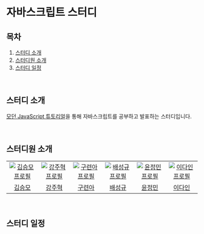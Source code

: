 # 자바스크립트 스터디

## 목차

1. [스터디 소개](#1)
2. [스터디원 소개](#2)
3. [스터디 일정](#3)

<br />

<div id="1"></div>

## 스터디 소개

[모던 JavaScript 튜토리얼](https://ko.javascript.info)을 통해 자바스크립트를 공부하고 발표하는 스터디입니다.

<br />

<div id="2"></div>

## 스터디원 소개

<table>
  <tr>
    <td align="center" width="140px">
      <a href="https://github.com/endmoseung" target="_blank">
        <img src="https://avatars.githubusercontent.com/u/103626175?v=4" alt="김승모 프로필" />
      </a>
    </td>
    <td align="center" width="140px">
      <a href="https://github.com/kangju2000" target="_blank">
        <img src="https://avatars.githubusercontent.com/u/23312485?v=4" alt="강주혁 프로필" />
      </a>
    </td>
    <td align="center" width="140px">
      <a href="https://github.com/anottrx" target="_blank">
        <img src="https://avatars.githubusercontent.com/u/59449215?v=4" alt="구련아 프로필" />
      </a>
    </td>
     <td align="center" width="140px">
      <a href="https://github.com/pangkyu" target="_blank">
        <img src="https://avatars.githubusercontent.com/u/75983289?v=4" alt="배성규 프로필" />
      </a>
    </td>
    <td align="center" width="140px">
      <a href="https://github.com/cruelladevil" target="_blank">
        <img src="https://avatars.githubusercontent.com/u/87710730?v=4" alt="윤정민 프로필" />
      </a>
    </td>
    <td align="center" width="140px">
      <a href="https://github.com/feb-dain" target="_blank">
        <img src="https://avatars.githubusercontent.com/u/108778921?v=4" alt="이다인 프로필" />
      </a>
    </td>
  </tr>
  <tr>
    <td align="center">
      <a href="https://github.com/endmoseung" target="_blank">
        김승모
      </a>
    </td>
    <td align="center">
      <a href="https://github.com/kangju2000" target="_blank">
        강주혁
      </a>
    </td>
    <td align="center">
      <a href="https://github.com/anottrx" target="_blank">
        구련아
      </a>
    </td>
    <td align="center">
      <a href="https://github.com/pangkyu" target="_blank">
        배성규
      </a>
    </td>
    <td align="center">
      <a href="https://github.com/cruelladevil" target="_blank">
        윤정민
      </a>
    </td>
    <td align="center">
      <a href="https://github.com/feb-dain" target="_blank">
        이다인
      </a>
    </td>
  </tr>
</table>

<br />

<div id="3"></div>

## 스터디 일정

<br />
<br />
